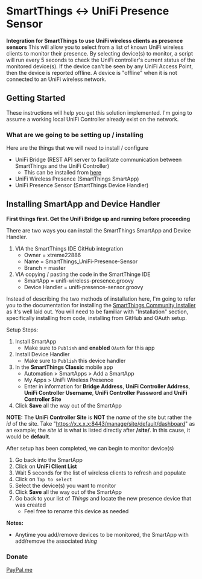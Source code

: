 # SmartThings <-> UniFi Presence Sensor

**Integration for SmartThings to use UniFi wireless clients as presence sensors**
This will allow you to select from a list of known UniFi wireless clients to monitor their presence. By selecting device(s) to monitor, a script will run every 5 seconds to check the UniFi controller's current status of the monitored device(s). If the device can't be seen by any UniFi Access Point, then the device is reported offline. A device is "offline" when it is not connected to an UniFi wireless network.

## Getting Started

These instructions will help you get this solution implemented. I'm going to assume a working local UniFi Controller already exist on the network.

### What are we going to be setting up / installing

Here are the things that we will need to install / configure

- UniFi Bridge (REST API server to facilitate communication between SmartThings and the UniFi Controller)
  - This can be installed from [here](https://github.com/xtreme22886/SmartThings_UniFi-Presence-REST)
- UniFi Wireless Presence (SmartThings SmartApp)
- UniFi Presence Sensor (SmartThings Device Handler)

## Installing SmartApp and Device Handler
**First things first. Get the UniFi Bridge up and running before proceeding**

There are two ways you can install the SmartThings SmartApp and Device Handler.
1. VIA the SmartThings IDE GitHub integration
   - Owner = xtreme22886
   - Name = SmartThings_UniFi-Presence-Sensor
   - Branch = master
2. VIA copying / pasting the code in the SmartThinge IDE
   - SmartApp = unifi-wireless-presence.groovy
   - Device Handler = unifi-presence-sensor.groovy

Instead of describing the two methods of installation here, I'm going to refer you to the documentation for installing the [SmartThings Community Installer](http://thingsthataresmart.wiki/index.php?title=Community_Installer_(Free_Marketplace)) as it's well laid out. You will need to be familiar with "Installation" section, specifically installing from code, installing from GitHub and OAuth setup.

Setup Steps:
1. Install SmartApp
   - Make sure to `Publish` and **enabled** `OAuth` for this app
2. Install Device Handler
   - Make sure to `Publish` this device handler
3. In the **SmartThings Classic** mobile app
   - Automation > SmartApps > Add a SmartApp
   - My Apps > UniFi Wireless Presence
   - Enter in information for **Bridge Address**, **UniFi Controller Address**, **UniFi Controller Username**, **UniFi Controller Password** and **UniFi Controller Site**
4. Click **Save** all the way out of the SmartApp
   
**NOTE:** The **UniFi Controller Site** is **NOT** the *name* of the site but rather the *id* of the site. Take "https://x.x.x.x:8443/manage/site/default/dashboard" as an example; the *site id* is what is listed directly after **/site/**. In this cause, it would be **default**.

After setup has been completed, we can begin to monitor device(s)
1. Go back into the SmartApp
2. Click on **UniFi Client List**
3. Wait 5 seconds for the list of wireless clients to refresh and populate
4. Click on `Tap to select`
5. Select the device(s) you want to monitor
6. Click **Save** all the way out of the SmartApp
7. Go back to your list of *Things* and locate the new presence device that was created
   - Feel free to rename this device as needed
   
**Notes:**
- Anytime you add/remove devices to be monitored, the SmartApp with add/remove the associated *thing*

### Donate
[PayPal.me](https://www.paypal.com/paypalme2/xtreme22886)
